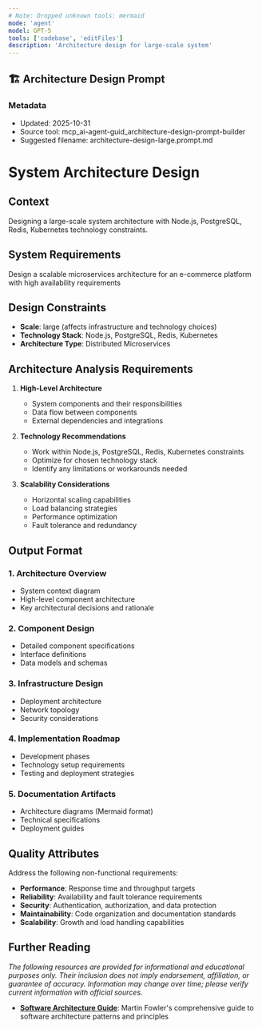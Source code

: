 ```yaml
---
# Note: Dropped unknown tools: mermaid
mode: 'agent'
model: GPT-5
tools: ['codebase', 'editFiles']
description: 'Architecture design for large-scale system'
---
```

## 🏗️ Architecture Design Prompt

### Metadata
- Updated: 2025-10-31
- Source tool: mcp_ai-agent-guid_architecture-design-prompt-builder
- Suggested filename: architecture-design-large.prompt.md

# System Architecture Design

## Context
Designing a large-scale system architecture with Node.js, PostgreSQL, Redis, Kubernetes technology constraints.

## System Requirements
Design a scalable microservices architecture for an e-commerce platform with high availability requirements

## Design Constraints
- **Scale**: large (affects infrastructure and technology choices)
- **Technology Stack**: Node.js, PostgreSQL, Redis, Kubernetes
- **Architecture Type**: Distributed Microservices

## Architecture Analysis Requirements

1. **High-Level Architecture**
   - System components and their responsibilities
   - Data flow between components
   - External dependencies and integrations

2. **Technology Recommendations**
   - Work within Node.js, PostgreSQL, Redis, Kubernetes constraints
   - Optimize for chosen technology stack
   - Identify any limitations or workarounds needed

3. **Scalability Considerations**
   - Horizontal scaling capabilities
   - Load balancing strategies
   - Performance optimization
   - Fault tolerance and redundancy

## Output Format

### 1. Architecture Overview
- System context diagram
- High-level component architecture
- Key architectural decisions and rationale

### 2. Component Design
- Detailed component specifications
- Interface definitions
- Data models and schemas

### 3. Infrastructure Design
- Deployment architecture
- Network topology
- Security considerations

### 4. Implementation Roadmap
- Development phases
- Technology setup requirements
- Testing and deployment strategies

### 5. Documentation Artifacts
- Architecture diagrams (Mermaid format)
- Technical specifications
- Deployment guides

## Quality Attributes
Address the following non-functional requirements:
- **Performance**: Response time and throughput targets
- **Reliability**: Availability and fault tolerance requirements
- **Security**: Authentication, authorization, and data protection
- **Maintainability**: Code organization and documentation standards
- **Scalability**: Growth and load handling capabilities

## Further Reading

*The following resources are provided for informational and educational purposes only. Their inclusion does not imply endorsement, affiliation, or guarantee of accuracy. Information may change over time; please verify current information with official sources.*

- **[Software Architecture Guide](https://martinfowler.com/architecture/)**: Martin Fowler's comprehensive guide to software architecture patterns and principles


